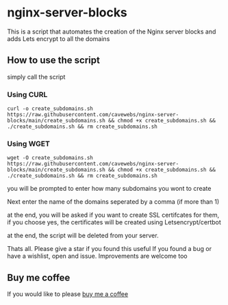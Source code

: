 # nginx-server-blocks
This is a script that automates the creation of the Nginx server blocks and adds Lets encrypt to all the domains 

## How to use the script
simply call the script 

### Using CURL
`curl -o create_subdomains.sh https://raw.githubusercontent.com/cavewebs/nginx-server-blocks/main/create_subdomains.sh && chmod +x create_subdomains.sh && ./create_subdomains.sh && rm create_subdomains.sh`
### Using WGET
`wget -O create_subdomains.sh https://raw.githubusercontent.com/cavewebs/nginx-server-blocks/main/create_subdomains.sh && chmod +x create_subdomains.sh && ./create_subdomains.sh && rm create_subdomains.sh`

you will be prompted to enter how many subdomains you wont to create 

Next enter the name of the domains seperated by a comma (if more than 1)

at the end, you will be asked if you want to create SSL certifcates for them, if you choose yes, the certificates will be created using Letsencrypt/certbot

at the end, the script will be deleted from your server.

Thats all. 
Please give a star if you found this useful
If you found a bug or have a wishlist, open and issue.
Improvements are welcome too

## Buy me coffee
If you would like to please [buy me a coffee](https://www.buymeacoffee.com/timchosen)
